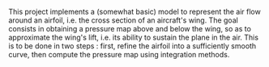 This project implements a (somewhat basic) model to represent the air flow around an airfoil, i.e. the cross section of an aircraft's wing. The goal consists in obtaining a pressure map above and below the wing, so as to approximate the wing's lift, i.e. its ability to sustain the plane in the air. This is to be done in two steps : first, refine the airfoil into a sufficiently smooth curve, then compute the pressure map using integration methods.